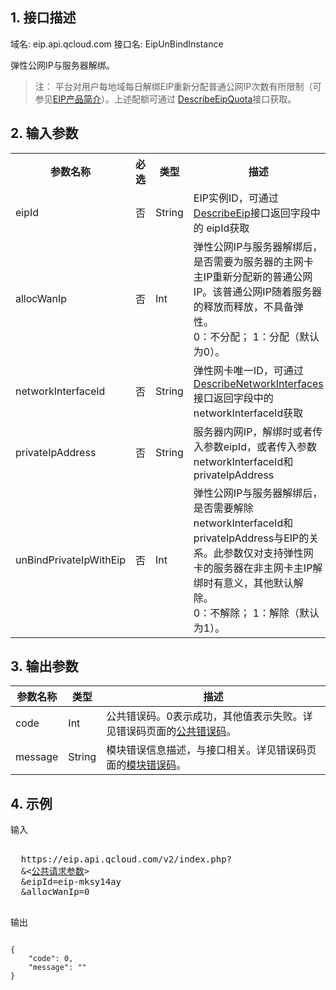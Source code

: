 ## 1. 接口描述
 
域名: eip.api.qcloud.com
接口名: EipUnBindInstance

弹性公网IP与服务器解绑。
>注：
平台对用户每地域每日解绑EIP重新分配普通公网IP次数有所限制（可参见<a href="/doc/product/213/1941" title="/doc/product/213/1941">EIP产品简介</a>）。上述配额可通过 <a href="http://tce.fsphere.cn/doc/api/229/%E6%9F%A5%E8%AF%A2%E5%BC%B9%E6%80%A7%E5%85%AC%E7%BD%91IP%E9%85%8D%E9%A2%9D" title="DescribeEipQuota">DescribeEipQuota</a>接口获取。

 

## 2. 输入参数
 

<table class="t"><tbody><tr>
<th><b>参数名称</b></th>
<th><b>必选</b></th>
<th><b>类型</b></th>
<th><b>描述</b></th>
<tr>
<td> eipId <td> 否 <td> String <td> EIP实例ID，可通过<a href="http://tce.fsphere.cn/doc/api/229/%E6%9F%A5%E8%AF%A2%E5%BC%B9%E6%80%A7%E5%85%AC%E7%BD%91IP%E5%88%97%E8%A1%A8" title="DescribeEipQuota">DescribeEip</a>接口返回字段中的 eipId获取
<tr>
<td> allocWanIp <td> 否 <td> Int <td> 弹性公网IP与服务器解绑后，是否需要为服务器的主网卡主IP重新分配新的普通公网IP。该普通公网IP随着服务器的释放而释放，不具备弹性。<br>0：不分配； 1：分配（默认为0）。
<tr>
<td> networkInterfaceId <td> 否 <td> String <td> 弹性网卡唯一ID，可通过<a href="/doc/api/245/4814" title="DescribeNetworkInterfaces">DescribeNetworkInterfaces</a>接口返回字段中的networkInterfaceId获取
<tr>
<td> privateIpAddress <td> 否 <td> String <td> 服务器内网IP，解绑时或者传入参数eipId，或者传入参数networkInterfaceId和privateIpAddress
<tr>
<td> unBindPrivateIpWithEip <td> 否 <td> Int <td> 弹性公网IP与服务器解绑后，是否需要解除networkInterfaceId和privateIpAddress与EIP的关系。此参数仅对支持弹性网卡的服务器在非主网卡主IP解绑时有意义，其他默认解除。<br>0：不解除； 1：解除（默认为1）。
</tbody></table>

 

## 3. 输出参数
 

| 参数名称 | 类型 | 描述 |
|---------|---------|---------|
| code | Int | 公共错误码。0表示成功，其他值表示失败。详见错误码页面的[公共错误码](http://tce.fsphere.cn/doc/api/372/%E9%94%99%E8%AF%AF%E7%A0%81#1.E3.80.81.E5.85.AC.E5.85.B1.E9.94.99.E8.AF.AF.E7.A0.81)。|
| message | String | 模块错误信息描述，与接口相关。详见错误码页面的[模块错误码](http://tce.fsphere.cn/doc/api/372/%E9%94%99%E8%AF%AF%E7%A0%81#2.E3.80.81.E6.A8.A1.E5.9D.97.E9.94.99.E8.AF.AF.E7.A0.81)。|


 

## 4. 示例
 
输入
<pre>

  https://eip.api.qcloud.com/v2/index.php?
  &<<a href="http://tce.fsphere.cn/doc/api/229/6976">公共请求参数</a>>
  &eipId=eip-mksy14ay
  &allocWanIp=0

</pre>

输出
```

{
    "code": 0,
    "message": ""
}

```

